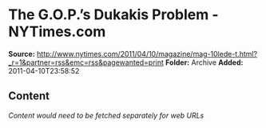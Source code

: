 # The G.O.P.’s Dukakis Problem - NYTimes.com

**Source:** http://www.nytimes.com/2011/04/10/magazine/mag-10lede-t.html?_r=1&partner=rss&emc=rss&pagewanted=print
**Folder:** Archive
**Added:** 2011-04-10T23:58:52




## Content
*Content would need to be fetched separately for web URLs*
